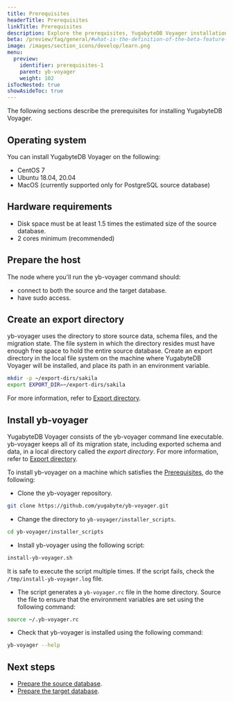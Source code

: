 ```yaml
---
title: Prerequisites
headerTitle: Prerequisites
linkTitle: Prerequisites
description: Explore the prerequisites, YugabyteDB Voyager installation, and so on.
beta: /preview/faq/general/#what-is-the-definition-of-the-beta-feature-tag
image: /images/section_icons/develop/learn.png
menu:
  preview:
    identifier: prerequisites-1
    parent: yb-voyager
    weight: 102
isTocNested: true
showAsideToc: true
---
```


The following sections describe the prerequisites for installing YugabyteDB Voyager.

## Operating system

You can install YugabyteDB Voyager on the following:

- CentOS 7
- Ubuntu 18.04, 20.04
- MacOS (currently supported only for PostgreSQL source database)

## Hardware requirements

- Disk space must be at least 1.5 times the estimated size of the source database.
- 2 cores minimum (recommended)

## Prepare the host

The node where you'll run the yb-voyager command should:

- connect to both the source and the target database.
- have sudo access.

## Create an export directory

yb-voyager uses the directory to store source data, schema files, and the migration state. The file system in which the directory resides must have enough free space to hold the entire source database. Create an export directory in the local file system on the machine where YugabyteDB Voyager will be installed, and place its path in an environment variable.

```sh
mkdir -p ~/export-dirs/sakila
export EXPORT_DIR=~/export-dirs/sakila
```

For more information, refer to [Export directory](../../yb-voyager/reference/#export-directory).

## Install yb-voyager

YugabyteDB Voyager consists of the yb-voyager command line executable. yb-voyager keeps all of its migration state, including exported schema and data, in a local directory called the *export directory*. For more information, refer to [Export directory](../../yb-voyager/reference/#export-directory).

To install yb-voyager on a machine which satisfies the [Prerequisites](../../yb-voyager/prerequisites/), do the following:

- Clone the yb-voyager repository.

```sh
git clone https://github.com/yugabyte/yb-voyager.git
```

- Change the directory to `yb-voyager/installer_scripts`.

```sh
cd yb-voyager/installer_scripts
```

- Install yb-voyager using the following script:

```sh
install-yb-voyager.sh
```

It is safe to execute the script multiple times. If the script fails, check the `/tmp/install-yb-voyager.log` file.

- The script generates a `yb-voyager.rc` file in the home directory. Source the file to ensure that the environment variables are set using the following command:

```sh
source ~/.yb-voyager.rc
```

- Check that yb-voyager is installed using the following command:

```sh
yb-voyager --help
```

## Next steps

- [Prepare the source database](../../yb-voyager/prepare-databases/#prepare-the-source-database).
- [Prepare the target database](../../yb-voyager/prepare-databases/#prepare-the-target-database).
